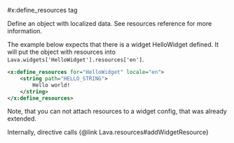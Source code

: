 
#x:define_resources tag

<script type="lavabuild/eval">result = global.LavaBuild.generateDirectiveInfoBox('define_resources');</script>

Define an object with localized data. See resources reference for more information.

The example below expects that there is a widget HelloWidget defined. It will put the object with resources
into `Lava.widgets['HelloWidget'].resources['en']`.

```xml
<x:define_resources for="HelloWidget" locale="en">
	<string path="HELLO_STRING">
		Hello world!
	</string>
</x:define_resources>
```

Note, that you can not attach resources to a widget config, that was already extended.

Internally, directive calls {@link Lava.resources#addWidgetResource}
